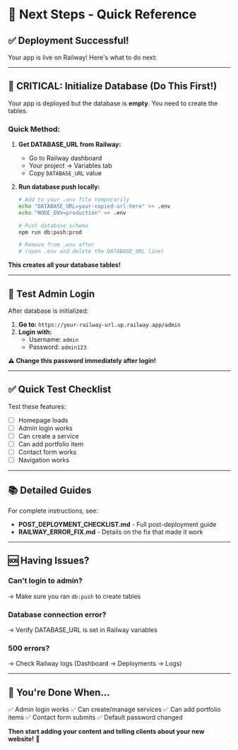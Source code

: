 # 🎯 Next Steps - Quick Reference

## ✅ Deployment Successful!

Your app is live on Railway! Here's what to do next:

---

## 🚨 CRITICAL: Initialize Database (Do This First!)

Your app is deployed but the database is **empty**. You need to create the tables.

### Quick Method:

1. **Get DATABASE_URL from Railway:**
   - Go to Railway dashboard
   - Your project → Variables tab
   - Copy `DATABASE_URL` value

2. **Run database push locally:**
   ```bash
   # Add to your .env file temporarily
   echo "DATABASE_URL=your-copied-url-here" >> .env
   echo "NODE_ENV=production" >> .env
   
   # Push database schema
   npm run db:push:prod
   
   # Remove from .env after
   # (open .env and delete the DATABASE_URL line)
   ```

**This creates all your database tables!**

---

## 🔐 Test Admin Login

After database is initialized:

1. **Go to:** `https://your-railway-url.up.railway.app/admin`
2. **Login with:**
   - Username: `admin`
   - Password: `admin123`

**⚠️ Change this password immediately after login!**

---

## ✅ Quick Test Checklist

Test these features:

- [ ] Homepage loads
- [ ] Admin login works
- [ ] Can create a service
- [ ] Can add portfolio item
- [ ] Contact form works
- [ ] Navigation works

---

## 📚 Detailed Guides

For complete instructions, see:
- **POST_DEPLOYMENT_CHECKLIST.md** - Full post-deployment guide
- **RAILWAY_ERROR_FIX.md** - Details on the fix that made it work

---

## 🆘 Having Issues?

### Can't login to admin?
→ Make sure you ran `db:push` to create tables

### Database connection error?
→ Verify DATABASE_URL is set in Railway variables

### 500 errors?
→ Check Railway logs (Dashboard → Deployments → Logs)

---

## 🎉 You're Done When...

✅ Admin login works
✅ Can create/manage services
✅ Can add portfolio items
✅ Contact form submits
✅ Default password changed

**Then start adding your content and telling clients about your new website!** 🚀

